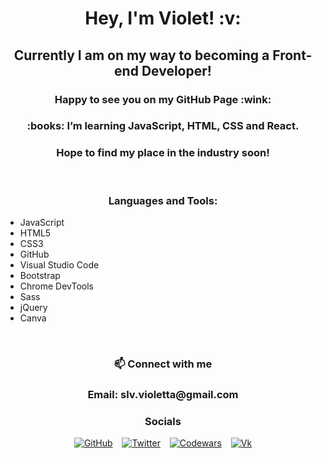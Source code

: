 <h1 align="center"> Hey, I'm Violet! :v: </h1>
<h2 align="center"> Currently I am on my way to becoming a Front-end Developer! </h2>
<h3 align="center"> Happy to see you on my GitHub Page :wink:</h3>

<h3 align="center">  
:books: I’m learning JavaScript, HTML, CSS  and React.</h3>

<h3 align="center" > Hope to find my place in the industry soon!</h3>

<br>

<h3 align="center"> Languages and Tools:</h3>

<ul>
<li> JavaScript </li>
<li> HTML5 </li>
<li> CSS3 </li>
<li> GitHub </li>
<li> Visual Studio Code </li>
<li> Bootstrap </li>
<li> Chrome DevTools </li>
<li> Sass </li>
<li> jQuery </li>
<li> Canva </li>
</ul>

<br>

<h3 align="center"> 📫 Connect with me</h3>

<h3 align="center"> Email: slv.violetta@gmail.com </h3>

<div align="center" display="flex">
<h3>Socials</h3>

[![GitHub](https://img.shields.io/github/followers/grinushka?style=social)](https://github.com/grinushka)
&ensp;
[![Twitter](https://img.shields.io/twitter/follow/grinushka)](https://twitter.com/grinushka)
&ensp;
[![Codewars](https://img.shields.io/badge/Codewars-grinushka-red)](https://www.codewars.com/users/grinushka)
&ensp;
[![Vk](https://img.shields.io/badge/Vk-follow-blue)](https://vk.com/grinushka)

</div>
